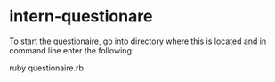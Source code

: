 # intern-questionare

To start the questionaire, go into directory where this is located and in command line enter the following:

ruby questionaire.rb
